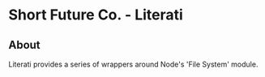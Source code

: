 # Short Future Co. - Literati

## About
Literati provides a series of wrappers around Node's 'File System' module.